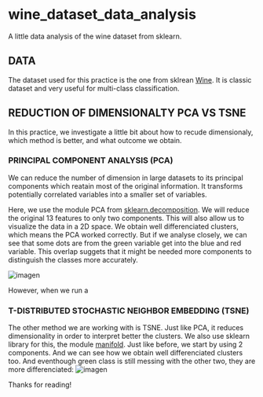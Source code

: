 # wine_dataset_data_analysis
 A little data analysis of the wine dataset from sklearn.

## **DATA**

The dataset used for this practice is the one from sklrean [Wine](https://scikit-learn.org/stable/modules/generated/sklearn.datasets.load_wine.html). It is classic dataset and very useful for multi-class classification. 

## REDUCTION OF DIMENSIONALTY PCA VS TSNE
In this practice, we investigate a little bit about how to recude dimensionaly, which method is better, and what outcome we obtain.

### PRINCIPAL COMPONENT ANALYSIS (PCA)
We can reduce the number of dimension in large datasets to its principal components which reatain most of the original information. It transforms potentially correlated variables into a smaller set of variables.

Here, we use the module PCA from [sklearn.decomposition](https://scikit-learn.org/stable/modules/generated/sklearn.decomposition.PCA.html). We will reduce the original 13 features to only two components. This will also allow us to visualize the data in a 2D space.
We obtain well differenciated clusters, which means the PCA worked correctly. But if we analyse closely, we can see that some dots are from the green variable get into the blue and red variable. This overlap suggets that it might be needed more components to distinguish the classes more accurately.

![imagen](https://github.com/user-attachments/assets/54f54855-d1af-4d65-b29d-c9614c520e97)

However, when we run a 

### T-DISTRIBUTED STOCHASTIC NEIGHBOR EMBEDDING (TSNE)
The other method we are working with is TSNE. Just like PCA, it reduces dimensionality in order to interpret better the clusters.
We also use sklearn library for this, the module [manifold](https://scikit-learn.org/stable/modules/generated/sklearn.manifold.TSNE.html).
Just like before, we start by using 2 components.
And we can see how we obtain well differenciated clusters too. And eventhough green class is still messing with the other two, they are more differenciated:
![imagen](https://github.com/user-attachments/assets/53e65003-f24c-43f0-b0ee-b5134e467dfa)







Thanks for reading!

